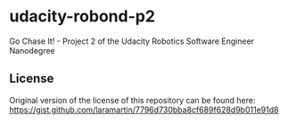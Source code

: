 # udacity-robond-p2
Go Chase It! - Project 2 of the Udacity Robotics Software Engineer Nanodegree


## License
Original version of the license of this repository can be found here:
https://gist.github.com/laramartin/7796d730bba8cf689f628d9b011e91d8
